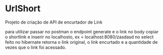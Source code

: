 # UrlShort

Projeto de criação de API de encurtador de Link

para utilizar passar no postman o endpoint generate e o link no body
copiar o shortlink e inserir no localhosto, ex = localhost:8080/zasdasd
no select feito no hibernate retorna o link original, o link encurtado e a quantidade de vezes que o link foi acessado.
